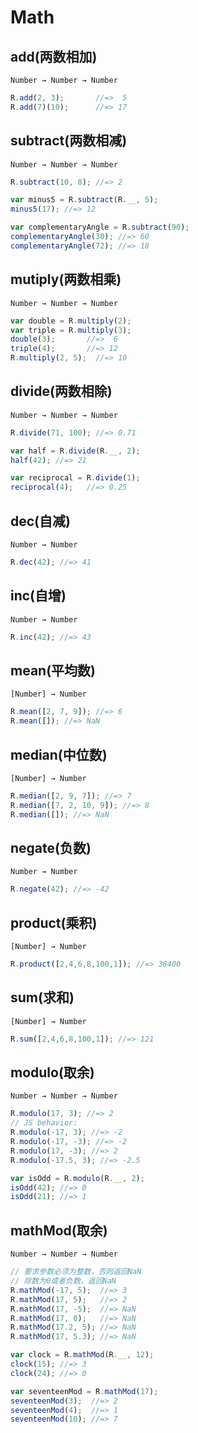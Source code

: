# Math

## add(两数相加)

`Number → Number → Number`

```javascript
R.add(2, 3);       //=>  5
R.add(7)(10);      //=> 17
```

## subtract(两数相减)

`Number → Number → Number `

```javascript
R.subtract(10, 8); //=> 2

var minus5 = R.subtract(R.__, 5);
minus5(17); //=> 12

var complementaryAngle = R.subtract(90);
complementaryAngle(30); //=> 60
complementaryAngle(72); //=> 18
```

## mutiply(两数相乘)

`Number → Number → Number `

```javascript
var double = R.multiply(2);
var triple = R.multiply(3);
double(3);       //=>  6
triple(4);       //=> 12
R.multiply(2, 5);  //=> 10
```

## divide(两数相除)

`Number → Number → Number `

```javascript
R.divide(71, 100); //=> 0.71

var half = R.divide(R.__, 2);
half(42); //=> 21

var reciprocal = R.divide(1);
reciprocal(4);   //=> 0.25
```

## dec(自减)

`Number → Number `

```javascript
R.dec(42); //=> 41
```

## inc(自增)

`Number → Number `

```javascript
R.inc(42); //=> 43
```

## mean(平均数)

`[Number] → Number `

```javascript
R.mean([2, 7, 9]); //=> 6
R.mean([]); //=> NaN
```

## median(中位数)

`[Number] → Number `

```javascript
R.median([2, 9, 7]); //=> 7
R.median([7, 2, 10, 9]); //=> 8
R.median([]); //=> NaN
```

## negate(负数)

`Number → Number `

```javascript
R.negate(42); //=> -42
```

## product(乘积)

`[Number] → Number `

```javascript
R.product([2,4,6,8,100,1]); //=> 38400
```

## sum(求和)

`[Number] → Number `

```javascript
R.sum([2,4,6,8,100,1]); //=> 121
```

## modulo(取余)

`Number → Number → Number `

```javascript
R.modulo(17, 3); //=> 2
// JS behavior:
R.modulo(-17, 3); //=> -2
R.modulo(-17, -3); //=> -2
R.modulo(17, -3); //=> 2
R.modulo(-17.5, 3); //=> -2.5

var isOdd = R.modulo(R.__, 2);
isOdd(42); //=> 0
isOdd(21); //=> 1
```

## mathMod(取余)

`Number → Number → Number `

```javascript
// 要求参数必须为整数，否则返回NaN
// 除数为0或者负数，返回NaN
R.mathMod(-17, 5);  //=> 3
R.mathMod(17, 5);   //=> 2
R.mathMod(17, -5);  //=> NaN
R.mathMod(17, 0);   //=> NaN
R.mathMod(17.2, 5); //=> NaN
R.mathMod(17, 5.3); //=> NaN

var clock = R.mathMod(R.__, 12);
clock(15); //=> 3
clock(24); //=> 0

var seventeenMod = R.mathMod(17);
seventeenMod(3);  //=> 2
seventeenMod(4);  //=> 1
seventeenMod(10); //=> 7
```

